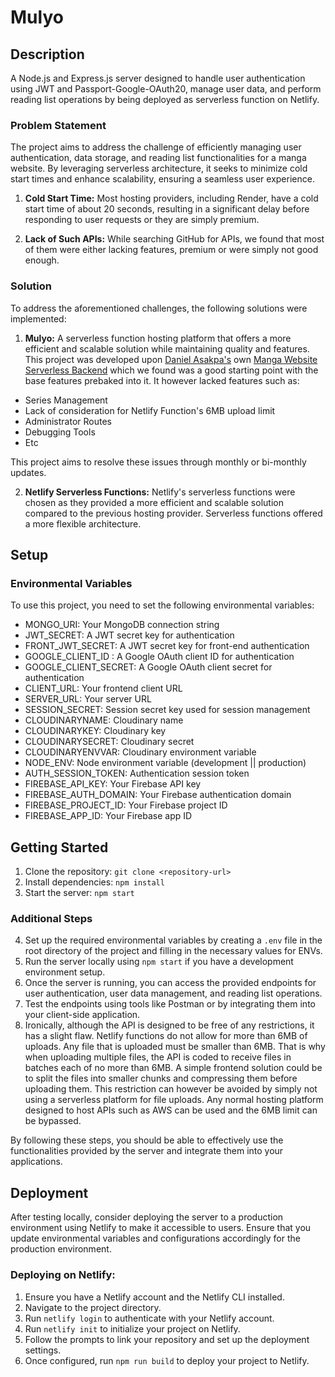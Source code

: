 # Mulyo

## Description

A Node.js and Express.js server designed to handle user authentication using JWT and Passport-Google-OAuth20, manage user data, and perform reading list operations by being deployed as serverless function on Netlify.

### Problem Statement

The project aims to address the challenge of efficiently managing user authentication, data storage, and reading list functionalities for a manga website. By leveraging serverless architecture, it seeks to minimize cold start times and enhance scalability, ensuring a seamless user experience.

1. **Cold Start Time:** Most hosting providers, including Render, have a cold start time of about 20 seconds, resulting in a significant delay before responding to user requests or they are simply premium.

2. **Lack of Such APIs:** While searching GitHub for APIs, we found that most of them were either lacking features, premium or were simply not good enough.

### Solution

To address the aforementioned challenges, the following solutions were implemented:

1. **Mulyo:** A serverless function hosting platform that offers a more efficient and scalable solution while maintaining quality and features. This project was developed upon [Daniel Asakpa's](https://github.com/danielasakpa) own [Manga Website Serverless Backend](https://github.com/danielasakpa/Netlify-Serverless-Manga-Server) which we found was a good starting point with the base features prebaked into it.
It however lacked features such as:
- Series Management
- Lack of consideration for Netlify Function's 6MB upload limit
- Administrator Routes
- Debugging Tools
- Etc

This project aims to resolve these issues through monthly or bi-monthly updates.

2. **Netlify Serverless Functions:** Netlify's serverless functions were chosen as they provided a more efficient and scalable solution compared to the previous hosting provider. Serverless functions offered a more flexible architecture.

## Setup

### Environmental Variables

To use this project, you need to set the following environmental variables:

- MONGO_URI: Your MongoDB connection string
- JWT_SECRET: A JWT secret key for authentication
- FRONT_JWT_SECRET: A JWT secret key for front-end authentication
- GOOGLE_CLIENT_ID : A Google OAuth client ID for authentication
- GOOGLE_CLIENT_SECRET: A Google OAuth client secret for authentication
- CLIENT_URL: Your frontend client URL
- SERVER_URL: Your server URL
- SESSION_SECRET: Session secret key used for session management
- CLOUDINARYNAME: Cloudinary name
- CLOUDINARYKEY: Cloudinary key
- CLOUDINARYSECRET: Cloudinary secret
- CLOUDINARYENVVAR: Cloudinary environment variable
- NODE_ENV: Node environment variable (development || production)
- AUTH_SESSION_TOKEN: Authentication session token
- FIREBASE_API_KEY: Your Firebase API key
- FIREBASE_AUTH_DOMAIN: Your Firebase authentication domain
- FIREBASE_PROJECT_ID: Your Firebase project ID
- FIREBASE_APP_ID: Your Firebase app ID

## Getting Started

1. Clone the repository: `git clone <repository-url>`
2. Install dependencies: `npm install`
3. Start the server: `npm start`

### Additional Steps

4. Set up the required environmental variables by creating a `.env` file in the root directory of the project and filling in the necessary values for ENVs.
5. Run the server locally using `npm start` if you have a development environment setup.
6. Once the server is running, you can access the provided endpoints for user authentication, user data management, and reading list operations.
7. Test the endpoints using tools like Postman or by integrating them into your client-side application.
8. Ironically, although the API is designed to be free of any restrictions, it has a slight flaw. Netlify functions do not allow for more than 6MB of uploads. Any file that is uploaded must be smaller than 6MB.
   That is why when uploading multiple files, the API is coded to receive files in batches each of no more than 6MB. A simple frontend solution could be to split the files into smaller chunks and compressing them before uploading them.
   This restriction can however be avoided by simply not using a serverless platform for file uploads. Any normal hosting platform designed to host APIs such as AWS can be used and the 6MB limit can be bypassed.

By following these steps, you should be able to effectively use the functionalities provided by the server and integrate them into your applications.

## Deployment

After testing locally, consider deploying the server to a production environment using Netlify to make it accessible to users. Ensure that you update environmental variables and configurations accordingly for the production environment.
 
### Deploying on Netlify:

1. Ensure you have a Netlify account and the Netlify CLI installed.
2. Navigate to the project directory.
3. Run `netlify login` to authenticate with your Netlify account.
4. Run `netlify init` to initialize your project on Netlify.
5. Follow the prompts to link your repository and set up the deployment settings.
6. Once configured, run `npm run build` to deploy your project to Netlify.
